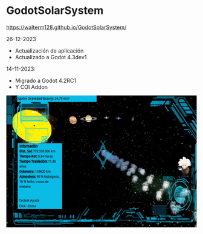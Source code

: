 # GodotSolarSystem

https://walterm128.github.io/GodotSolarSystem/


26-12-2023
  * Actualización de aplicación
  * Actualizado a Godot 4.3dev1
  
14-11-2023:
  * Migrado a Godot 4.2RC1
  * Y COI Addon

![alt](ScreenShot.jpg)